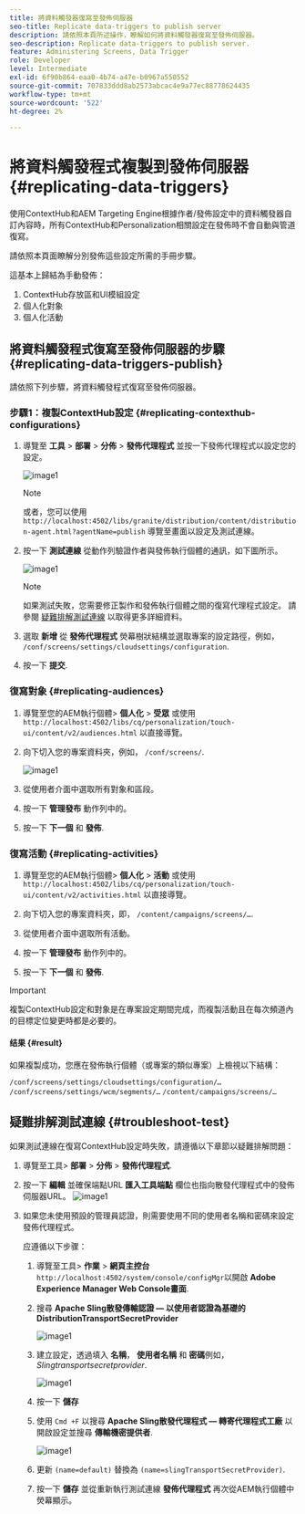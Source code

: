 ```yaml
---
title: 將資料觸發器復寫至發佈伺服器
seo-title: Replicate data-triggers to publish server
description: 請依照本頁所述操作，瞭解如何將資料觸發器復寫至發佈伺服器。
seo-description: Replicate data-triggers to publish server.
feature: Administering Screens, Data Trigger
role: Developer
level: Intermediate
exl-id: 6f90b864-eaa0-4b74-a47e-b0967a550552
source-git-commit: 707833ddd8ab2573abcac4e9a77ec88778624435
workflow-type: tm+mt
source-wordcount: '522'
ht-degree: 2%

---
```


# 將資料觸發程式複製到發佈伺服器 {#replicating-data-triggers}

使用ContextHub和AEM Targeting Engine根據作者/發佈設定中的資料觸發器自訂內容時，所有ContextHub和Personalization相關設定在發佈時不會自動與管道復寫。

請依照本頁面瞭解分別發佈這些設定所需的手冊步驟。

這基本上歸結為手動發佈：

1. ContextHub存放區和UI模組設定
1. 個人化對象
1. 個人化活動

## 將資料觸發程式復寫至發佈伺服器的步驟 {#replicating-data-triggers-publish}

請依照下列步驟，將資料觸發程式復寫至發佈伺服器。

### 步驟1：複製ContextHub設定 {#replicating-contexthub-configurations}

1. 導覽至 **工具** > **部署** > **分佈** > **發佈代理程式** 並按一下發佈代理程式以設定您的設定。

   ![image1](/help/user-guide/assets/replicating-triggers/replicating-triggers1.png)

   >[!NOTE]
   >
   >或者，您可以使用 `http://localhost:4502/libs/granite/distribution/content/distribution-agent.html?agentName=publish` 導覽至畫面以設定及測試連線。

1. 按一下 **測試連線** 從動作列驗證作者與發佈執行個體的通訊，如下圖所示。

   ![image1](/help/user-guide/assets/replicating-triggers/replicating-triggers2.png)

   >[!NOTE]
   >
   >如果測試失敗，您需要修正製作和發佈執行個體之間的復寫代理程式設定。 請參閱 [疑難排解測試連線](/help/user-guide/replicating-data-triggers.md#troubleshoot-test) 以取得更多詳細資料。

1. 選取 **新增** 從 **發佈代理程式** 熒幕樹狀結構並選取專案的設定路徑，例如， `/conf/screens/settings/cloudsettings/configuration`.

1. 按一下 **提交**.

### 復寫對象 {#replicating-audiences}

1. 導覽至您的AEM執行個體> **個人化** > **受眾** 或使用 `http://localhost:4502/libs/cq/personalization/touch-ui/content/v2/audiences.html` 以直接導覽。

1. 向下切入您的專案資料夾，例如， `/conf/screens/`.

   ![image1](/help/user-guide/assets/replicating-triggers/replicating-triggers10.png)

1. 從使用者介面中選取所有對象和區段。

1. 按一下 **管理發布** 動作列中的。

1. 按一下 **下一個** 和 **發佈**.

### 復寫活動  {#replicating-activities}

1. 導覽至您的AEM執行個體> **個人化** > **活動** 或使用 `http://localhost:4502/libs/cq/personalization/touch-ui/content/v2/activities.html` 以直接導覽。

1. 向下切入您的專案資料夾，即， `/content/campaigns/screens/…`.

1. 從使用者介面中選取所有活動。

1. 按一下 **管理發布** 動作列中的。

1. 按一下 **下一個** 和 **發佈**.

>[!IMPORTANT]
>
>複製ContextHub設定和對象是在專案設定期間完成，而複製活動且在每次頻道內的目標定位變更時都是必要的。

#### 结果 {#result}

如果複製成功，您應在發佈執行個體（或專案的類似專案）上檢視以下結構：

`/conf/screens/settings/cloudsettings/configuration/…`
`/conf/screens/settings/wcm/segments/…`
`/content/campaigns/screens/…`

## 疑難排解測試連線 {#troubleshoot-test}

如果測試連線在復寫ContextHub設定時失敗，請遵循以下章節以疑難排解問題：

1. 導覽至工具> **部署** > **分佈** > **發佈代理程式**.

1. 按一下 **編輯** 並確保端點URL **匯入工具端點** 欄位也指向散發代理程式中的發佈伺服器URL。
   ![image1](/help/user-guide/assets/replicating-triggers/replicating-triggers9.png)

1. 如果您未使用預設的管理員認證，則需要使用不同的使用者名稱和密碼來設定發佈代理程式。

   应遵循以下步骤：

   1. 導覽至工具> **作業** > **網頁主控台** `http://localhost:4502/system/console/configMgr`以開啟 **Adobe Experience Manager Web Console畫面**.
   1. 搜尋 **Apache Sling散發傳輸認證 — 以使用者認證為基礎的DistributionTransportSecretProvider**

      ![image1](/help/user-guide/assets/replicating-triggers/replicating-triggers6.png)

   1. 建立設定，透過填入 **名稱**， **使用者名稱** 和 **密碼**&#x200B;例如， *Slingtransportsecretprovider*.

      ![image1](/help/user-guide/assets/replicating-triggers/replicating-triggers7.png)

   1. 按一下 **儲存**
   1. 使用 `Cmd +F` 以搜尋 **Apache Sling散發代理程式 — 轉寄代理程式工廠** 以開啟設定並搜尋 **傳輸機密提供者**.

      ![image1](/help/user-guide/assets/replicating-triggers/replicating-triggers8.png)

   1. 更新 `(name=default)` 替換為 `(name=slingTransportSecretProvider)`.
   1. 按一下 **儲存** 並從重新執行測試連線 **發佈代理程式** 再次從AEM執行個體中熒幕顯示。
